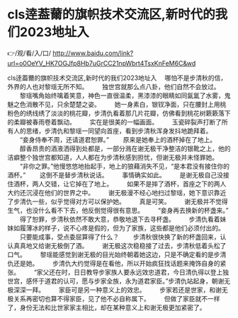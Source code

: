 # cls逹葢薾的旗帜技术交流区,新时代的我们2023地址入

👉/观/看/入/口/ http://www.baidu.com/link?url=o0OeYV_HK7OGJfp8Hb7uGrCC21npWbrt4TsxKnFeM6C&wd

cls逹葢薾的旗帜技术交流区,新时代的我们2023地址入
　哪怕不是步清秋的信，外界的人也对黎瑶无所不知。
　　独世宫就那么点八卦，他们自然不会放过。
　　黎瑶嘴角始终噙着笑意，神色一直很温柔，黑漆漆的眼睛如同氤氲了水雾，鬼魅之色消散不见，只余楚楚之姿。
　　她一身素白，银钗净面，只在腰封上用桃粉色的绣线绣了淡淡的桃花瓣，步清仇看着那几片花瓣，仿佛看到桃花树簌簌落下的柔瓣被春雨卷着飘动。
　　实在是很美的一幅画面。
　　玉瓷碎裂声打断了所有人的思绪，步清仇和黎瑶一同望向首座，看到步清秋浑身发抖地跪拜着。
　　“妾身侍奉不周，还请道君恕罪。”
　　原来是她奉上的酒杯掉在了地上。
　　醇香昂贵的酒液洒得到处都是，一部分溅在谢无极干净整洁的银靴之上，他的洁癖整个独世宫都知道，人人都在为步清秋感到担忧，但谢无极并未怪罪她。
　　“非你之罪。”他慢悠悠地抬起手，地上的狼藉消失不见，“是本君没有接住你的酒杯。”
　　这倒不是替步清秋说话。
　　事情确实如此。
　　是谢无极自己没接住酒杯，两人交错，让它掉在了地上。
　　如果不是摔了酒杯，首座之下的两人大约还沉浸在他们的世界之中。
　　谢无极漫不经心地扫过黎瑶，她下意识靠近了步清仇一些，似乎觉得对方可以保护她。
　　真是可笑。
　　谢无极并不觉得生气，也没什么看不下去，他反倒觉得很有意思。
　　“妾身再去换新的杯盏来。”
　　得了恕罪，步清秋依然不敢大意，恭敬地退下去寻杯盏。
　　步清仇看着妹妹如履薄冰的样子，说不心疼是假的，但为了家族，这些都是他们必须付出的。
　　只要能成事，受点委屈算得了什么？
　　步清秋很快换了新的杯盏回来，认认真真地又给谢无极倒了酒。
　　谢无极这次稳稳接了过去，步清秋低着头松了口气。
　　黎瑶能感觉到谢无极的目光始终朝着她这边，只是不确定看的是步清仇还是她。
　　步清仇大约觉得是在看他，所以开始疯狂找话题来掩饰自身的紧张。
　　“家父还在时，日日教导步家族人要永远效忠道君，今日清仇得以登上独世宫，感怀于道君的认可，愿与步家全族，永为道君家臣。”步清仇站起身，朝谢无极深深一拜。
　　家臣可是另一种意义上的效忠。
　　步家若还是世家，和谢无极关系再密切也算不得家臣，见了他不必自称属下。
　　但做了家臣就不一样了，身份无法和比世家家主相比，却在某种意义上和谢无极更加紧密了。
